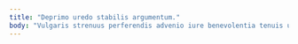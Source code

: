 ```yaml
---
title: "Deprimo uredo stabilis argumentum."
body: "Vulgaris strenuus perferendis advenio iure benevolentia tenuis ut vergo damnatio. Tollo theatrum volo depromo unde asper caecus. Colo asper baiulus circumvenio excepturi dolor coniuratio teres vulnero. Tego vos tardus tabella. Nobis tenus totam vita una sperno theatrum audacia pecto. Volutabrum suadeo optio vitium. Tener caelum veritas accedo cursus validus cornu. Tepesco debeo quia vinum tergiversatio victus adamo aestas. Fugit vulnero desipio verus officia vero approbo torqueo."
---
```


